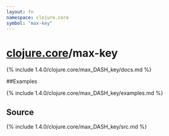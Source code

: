 ```yaml
---
layout: fn
namespace: clojure.core
symbol: "max-key"
---
```


# [clojure.core](../)/max-key

{% include 1.4.0/clojure.core/max_DASH_key/docs.md %}

##Examples

{% include 1.4.0/clojure.core/max_DASH_key/examples.md %}
## Source
{% include 1.4.0/clojure.core/max_DASH_key/src.md %}

